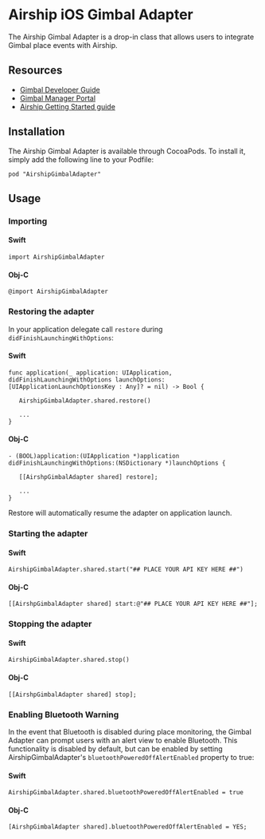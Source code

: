 # Airship iOS Gimbal Adapter

The Airship Gimbal Adapter is a drop-in class that allows users to integrate Gimbal place events with Airship.

## Resources
- [Gimbal Developer Guide](https://gimbal.com/doc/iosdocs/v2/devguide.html)
- [Gimbal Manager Portal](https://manager.gimbal.com)
- [Airship Getting Started guide](http://docs.airship.com/build/ios.html)

## Installation

The Airship Gimbal Adapter is available through CocoaPods. To install it, simply add the following line to your Podfile:

`pod "AirshipGimbalAdapter"`

## Usage

### Importing

#### Swift

```
import AirshipGimbalAdapter
```

#### Obj-C

```
@import AirshipGimbalAdapter
```

### Restoring the adapter

In your application delegate call `restore` during `didFinishLaunchingWithOptions`:

#### Swift

```
func application(_ application: UIApplication, didFinishLaunchingWithOptions launchOptions: [UIApplicationLaunchOptionsKey : Any]? = nil) -> Bool {

   AirshipGimbalAdapter.shared.restore()

   ...
}
```

#### Obj-C

```
- (BOOL)application:(UIApplication *)application didFinishLaunchingWithOptions:(NSDictionary *)launchOptions {

   [[AirshpGimbalAdapter shared] restore];

   ...
}
```

Restore will automatically resume the adapter on application launch.


### Starting the adapter

#### Swift

```
AirshipGimbalAdapter.shared.start("## PLACE YOUR API KEY HERE ##")
```

#### Obj-C

```
[[AirshpGimbalAdapter shared] start:@"## PLACE YOUR API KEY HERE ##"];
```

### Stopping the adapter

#### Swift

```
AirshipGimbalAdapter.shared.stop()
```

#### Obj-C

```
[[AirshpGimbalAdapter shared] stop];
```

### Enabling Bluetooth Warning

In the event that Bluetooth is disabled during place monitoring, the Gimbal Adapter can prompt users with an alert view
to enable Bluetooth. This functionality is disabled by default, but can be enabled by setting AirshipGimbalAdapter's
`bluetoothPoweredOffAlertEnabled` property to true:

#### Swift

```
AirshipGimbalAdapter.shared.bluetoothPoweredOffAlertEnabled = true
```

#### Obj-C

```
[AirshpGimbalAdapter shared].bluetoothPoweredOffAlertEnabled = YES;
```
